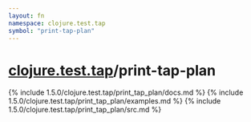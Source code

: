 ```yaml
---
layout: fn
namespace: clojure.test.tap
symbol: "print-tap-plan"
---
```


# [clojure.test.tap](../)/print-tap-plan

{% include 1.5.0/clojure.test.tap/print_tap_plan/docs.md %}
{% include 1.5.0/clojure.test.tap/print_tap_plan/examples.md %}
{% include 1.5.0/clojure.test.tap/print_tap_plan/src.md %}

